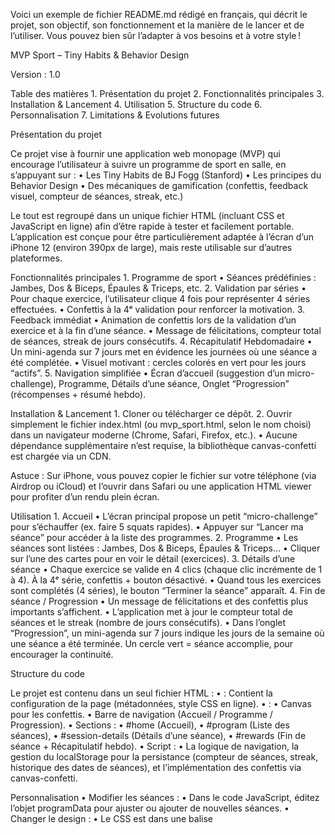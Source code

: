 Voici un exemple de fichier README.md rédigé en français, qui décrit le projet, son objectif, son fonctionnement et la manière de le lancer et de l’utiliser. Vous pouvez bien sûr l’adapter à vos besoins et à votre style !

MVP Sport – Tiny Habits & Behavior Design

Version : 1.0

Table des matières
	1.	Présentation du projet
	2.	Fonctionnalités principales
	3.	Installation & Lancement
	4.	Utilisation
	5.	Structure du code
	6.	Personnalisation
	7.	Limitations & Evolutions futures

Présentation du projet

Ce projet vise à fournir une application web monopage (MVP) qui encourage l’utilisateur à suivre un programme de sport en salle, en s’appuyant sur :
	•	Les Tiny Habits de BJ Fogg (Stanford)
	•	Les principes du Behavior Design
	•	Des mécaniques de gamification (confettis, feedback visuel, compteur de séances, streak, etc.)

Le tout est regroupé dans un unique fichier HTML (incluant CSS et JavaScript en ligne) afin d’être rapide à tester et facilement portable. L’application est conçue pour être particulièrement adaptée à l’écran d’un iPhone 12 (environ 390px de large), mais reste utilisable sur d’autres plateformes.

Fonctionnalités principales
	1.	Programme de sport
	•	Séances prédéfinies : Jambes, Dos & Biceps, Épaules & Triceps, etc.
	2.	Validation par séries
	•	Pour chaque exercice, l’utilisateur clique 4 fois pour représenter 4 séries effectuées.
	•	Confettis à la 4ᵉ validation pour renforcer la motivation.
	3.	Feedback immédiat
	•	Animation de confettis lors de la validation d’un exercice et à la fin d’une séance.
	•	Message de félicitations, compteur total de séances, streak de jours consécutifs.
	4.	Récapitulatif Hebdomadaire
	•	Un mini-agenda sur 7 jours met en évidence les journées où une séance a été complétée.
	•	Visuel motivant : cercles colorés en vert pour les jours “actifs”.
	5.	Navigation simplifiée
	•	Écran d’accueil (suggestion d’un micro-challenge), Programme, Détails d’une séance, Onglet “Progression” (récompenses + résumé hebdo).

Installation & Lancement
	1.	Cloner ou télécharger ce dépôt.
	2.	Ouvrir simplement le fichier index.html (ou mvp_sport.html, selon le nom choisi) dans un navigateur moderne (Chrome, Safari, Firefox, etc.).
	•	Aucune dépendance supplémentaire n’est requise, la bibliothèque canvas-confetti est chargée via un CDN.

Astuce : Sur iPhone, vous pouvez copier le fichier sur votre téléphone (via Airdrop ou iCloud) et l’ouvrir dans Safari ou une application HTML viewer pour profiter d’un rendu plein écran.

Utilisation
	1.	Accueil
	•	L’écran principal propose un petit “micro-challenge” pour s’échauffer (ex. faire 5 squats rapides).
	•	Appuyer sur “Lancer ma séance” pour accéder à la liste des programmes.
	2.	Programme
	•	Les séances sont listées : Jambes, Dos & Biceps, Épaules & Triceps…
	•	Cliquer sur l’une des cartes pour en voir le détail (exercices).
	3.	Détails d’une séance
	•	Chaque exercice se valide en 4 clics (chaque clic incrémente de 1 à 4). À la 4ᵉ série, confettis + bouton désactivé.
	•	Quand tous les exercices sont complétés (4 séries), le bouton “Terminer la séance” apparaît.
	4.	Fin de séance / Progression
	•	Un message de félicitations et des confettis plus importants s’affichent.
	•	L’application met à jour le compteur total de séances et le streak (nombre de jours consécutifs).
	•	Dans l’onglet “Progression”, un mini-agenda sur 7 jours indique les jours de la semaine où une séance a été terminée. Un cercle vert = séance accomplie, pour encourager la continuité.

Structure du code

Le projet est contenu dans un seul fichier HTML :
	•	<head> : Contient la configuration de la page (métadonnées, style CSS en ligne).
	•	<body> :
	•	Canvas pour les confettis.
	•	Barre de navigation (Accueil / Programme / Progression).
	•	Sections :
	•	#home (Accueil),
	•	#program (Liste des séances),
	•	#session-details (Détails d’une séance),
	•	#rewards (Fin de séance + Récapitulatif hebdo).
	•	Script :
	•	La logique de navigation, la gestion du localStorage pour la persistance (compteur de séances, streak, historique des dates de séances), et l’implémentation des confettis via canvas-confetti.

Personnalisation
	•	Modifier les séances :
	•	Dans le code JavaScript, éditez l’objet programData pour ajuster ou ajouter de nouvelles séances.
	•	Changer le design :
	•	Le CSS est dans une balise <style> dans le <head>. Vous pouvez ajuster la palette de couleurs, la mise en page, etc.
	•	Rendre responsive :
	•	Le MVP est orienté iPhone 12 (~390px). Ajoutez des @media queries si vous souhaitez des styles plus avancés pour d’autres résolutions.
	•	Confettis :
	•	Ajustez les paramètres (particleCount, spread, etc.) dans les appels à myConfetti(...) pour personnaliser l’explosion.

Limitations & Evolutions futures
	1.	Pas de backend
	•	Le stockage se fait uniquement en localStorage, donc les données restent limitées à l’appareil actuel.
	2.	Pas de gestion de comptes utilisateurs
	•	Si vous souhaitez partager la progression entre plusieurs appareils ou utilisateurs, il faudra un serveur ou un backend.
	3.	Analytics limitées
	•	Actuellement, seul le streak et le total de séances sont enregistrés.
	•	L’ajout de statistiques supplémentaires (temps de repos, poids soulevés, etc.) nécessiterait d’élargir l’architecture.
	4.	Évolutions potentielles
	•	Ajouter un Dark Mode.
	•	Intégrer un système de notifications push.
	•	Implémenter des badges plus variés en fonction des performances, etc.

Merci d’utiliser MVP Sport – Tiny Habits & Behavior Design !
N’hésitez pas à proposer des améliorations ou à forker le projet pour l’enrichir davantage.

Sportivement,
L’équipe MVP Sport
